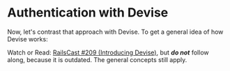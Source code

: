 # Authentication with Devise

Now, let's contrast that approach with Devise. To get a general idea of how Devise works:

Watch or Read: [RailsCast #209 (Introducing Devise)](http://railscasts.com/episodes/209-introducing-devise?view=asciicast), but ***do not*** follow along, because it is outdated. The general concepts still apply.
